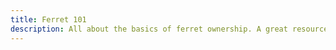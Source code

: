 ```yaml
---
title: Ferret 101
description: All about the basics of ferret ownership. A great resource for beginners.
---
```

